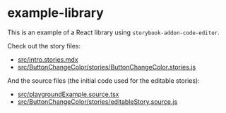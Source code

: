 # example-library

This is an example of a React library using `storybook-addon-code-editor`.

Check out the story files:

- [src/intro.stories.mdx](./src/intro.stories.mdx)
- [src/ButtonChangeColor/stories/ButtonChangeColor.stories.js](./src/ButtonChangeColor/stories/ButtonChangeColor.stories.js)

And the source files (the initial code used for the editable stories):

- [src/playgroundExample.source.tsx](./src/playgroundExample.source.tsx)
- [src/ButtonChangeColor/stories/editableStory.source.js](./src/ButtonChangeColor/stories/editableStory.source.js)
